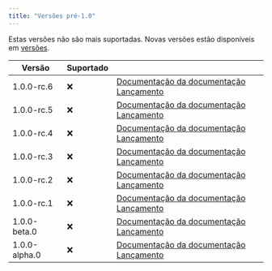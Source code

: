 ```yaml
---
title: "Versões pré-1.0"
---
```


Estas versões não são mais suportadas. Novas versões estão disponíveis em [versões](versions.md).

| Versão        | Suportado |                                                                                                                                                                                 |
| ------------- | --------- | ------------------------------------------------------------------------------------------------------------------------------------------------------------------------------- |
| 1.0.0-rc.6    | :x:       | [Documentação da documentação](https://docs.butterfly.linwood.dev/docs/1.0.0-rc.6/intro) [Lançamento](https://github.com/LinwoodCloud/Butterfly/releases/tag/v1.0.0-rc.6)       |
| 1.0.0-rc.5    | :x:       | [Documentação da documentação](https://docs.butterfly.linwood.dev/docs/1.0.0-rc.5/intro) [Lançamento](https://github.com/LinwoodCloud/Butterfly/releases/tag/v1.0.0-rc.5)       |
| 1.0.0-rc.4    | :x:       | [Documentação da documentação](https://docs.butterfly.linwood.dev/docs/1.0.0-rc.4/intro) [Lançamento](https://github.com/LinwoodCloud/Butterfly/releases/tag/v1.0.0-rc.4)       |
| 1.0.0-rc.3    | :x:       | [Documentação da documentação](https://docs.butterfly.linwood.dev/docs/1.0.0-rc.3/intro) [Lançamento](https://github.com/LinwoodCloud/Butterfly/releases/tag/v1.0.0-rc.3)       |
| 1.0.0-rc.2    | :x:       | [Documentação da documentação](https://docs.butterfly.linwood.dev/docs/1.0.0-rc.2/intro) [Lançamento](https://github.com/LinwoodCloud/Butterfly/releases/tag/v1.0.0-rc.2)       |
| 1.0.0-rc.1    | :x:       | [Documentação da documentação](https://docs.butterfly.linwood.dev/docs/1.0.0-rc.1/intro) [Lançamento](https://github.com/LinwoodCloud/Butterfly/releases/tag/v1.0.0-rc.1)       |
| 1.0.0-beta.0  | :x:       | [Documentação da documentação](https://docs.butterfly.linwood.dev/docs/1.0.0-beta.0/intro) [Lançamento](https://github.com/LinwoodCloud/Butterfly/releases/tag/v1.0.0-beta.0)   |
| 1.0.0-alpha.0 | :x:       | [Documentação da documentação](https://docs.butterfly.linwood.dev/docs/1.0.0-alpha.0/intro) [Lançamento](https://github.com/LinwoodCloud/Butterfly/releases/tag/v1.0.0-alpha.0) |
